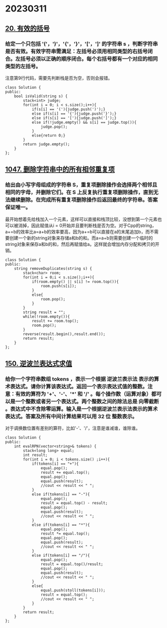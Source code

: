 # 20230311
## [20. 有效的括号](https://leetcode.cn/problems/valid-parentheses/)
### 给定一个只包括 '('，')'，'{'，'}'，'['，']' 的字符串 s ，判断字符串是否有效。有效字符串需满足：左括号必须用相同类型的右括号闭合。左括号必须以正确的顺序闭合。每个右括号都有一个对应的相同类型的左括号。
注意第9行代码，需要先判断栈是否为空，否则会报错。
```
class Solution {
public:
    bool isValid(string s) {
        stack<int> judge;
        for(int i = 0; i < s.size();i++){
            if(s[i] == '('){judge.push(')');}
            else if(s[i] == '{'){judge.push('}');}
            else if(s[i] == '['){judge.push(']');}
            else if(!judge.empty() && s[i] == judge.top()){
                judge.pop();
            }
            else{return 0;}
        }
        return judge.empty();
    }
};
```
## [1047. 删除字符串中的所有相邻重复项](https://leetcode.cn/problems/remove-all-adjacent-duplicates-in-string/)
### 给出由小写字母组成的字符串 S，重复项删除操作会选择两个相邻且相同的字母，并删除它们。在 S 上反复执行重复项删除操作，直到无法继续删除。在完成所有重复项删除操作后返回最终的字符串。答案保证唯一。
最开始想着先给栈加入一个元素，这样可以直接和栈顶比较，没想到第一个元素也可以被消掉，因此赋值从i = 0开始并且要判断栈是否为空。对于Cpp的string，a+=b的效率比a=a+b的效率要高，因为a+=b可以直接在a的末尾追加b，而不需要创建一个新的string对象来存储a和b的和。而a=a+b则需要创建一个临时的string对象来保存a和b的和，然后再赋值给a。这样就会增加内存分配和拷贝的开销。
```
class Solution {
public:
    string removeDuplicates(string s) {
        stack<char> room;
        for(int i = 0;i < s.size();i++){
            if(room.empty() || s[i] != room.top()){
                room.push(s[i]);
            }
            else{
                room.pop();
            }
        }
        string result = "";
        while(!room.empty()){
            result += room.top();
            room.pop();
        }
        reverse(result.begin(),result.end());
        return result;
    }
};
```
## [150. 逆波兰表达式求值](https://leetcode.cn/problems/evaluate-reverse-polish-notation/)
### 给你一个字符串数组 tokens ，表示一个根据 逆波兰表示法 表示的算术表达式。请你计算该表达式。返回一个表示表达式值的整数。注意：有效的算符为 '+'、'-'、'*' 和 '/' 。每个操作数（运算对象）都可以是一个整数或者另一个表达式。两个整数之间的除法总是 向零截断 。表达式中不含除零运算。输入是一个根据逆波兰表示法表示的算术表达式。答案及所有中间计算结果可以用 32 位 整数表示。
对于调换数位置有差别的算符，比如'-'、'/'，注意是谁减谁，谁除谁。
```
class Solution {
public:
    int evalRPN(vector<string>& tokens) {
        stack<long long> equal;
        int result;
        for(int i = 0; i < tokens.size() ;i++){
            if(tokens[i] == "+"){
                equal.pop();
                result += equal.top();
                equal.pop();
                equal.push(result);
                //cout << result << " ";
            }
            else if(tokens[i] == "-"){
                equal.pop();
                result = equal.top() - result;
                equal.pop();
                equal.push(result);
                //cout << result << " ";
            }
            else if(tokens[i] == "*"){
                equal.pop();
                result *= equal.top();
                equal.pop();
                equal.push(result);
                //cout << result << " ";
            }
            else if(tokens[i] == "/"){
                equal.pop();
                result = equal.top()/result;
                equal.pop();
                equal.push(result);
                //cout << result << " ";
            }
            else{
                equal.push(stoll(tokens[i]));
                result = equal.top();
                //cout << result << " ";
            }
        }
        return result;
    }
};
```
